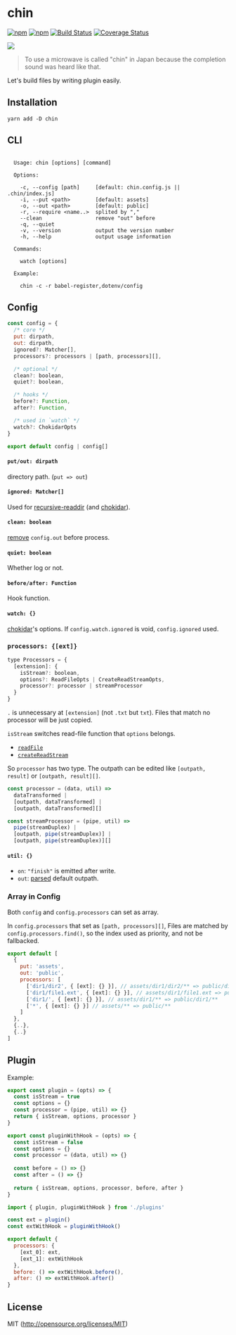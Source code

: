 # chin

[![npm](https://img.shields.io/npm/v/chin.svg?style=flat-square)](https://www.npmjs.com/package/chin)
[![npm](https://img.shields.io/npm/dm/chin.svg?style=flat-square)](https://www.npmjs.com/package/chin)
[![Build Status](https://img.shields.io/travis/kthjm/chin.svg?style=flat-square)](https://travis-ci.org/kthjm/chin)
[![Coverage Status](https://img.shields.io/codecov/c/github/kthjm/chin.svg?style=flat-square)](https://codecov.io/github/kthjm/chin)

![](https://i.gyazo.com/b3ed81be202ee18b88f2e5058135f6dd.jpg)
> To use a microwave is called "chin" in Japan because the completion sound was heard like that.

Let's build files by writing plugin easily.

## Installation
```shell
yarn add -D chin
```
## CLI
```shell

  Usage: chin [options] [command]

  Options:

    -c, --config [path]     [default: chin.config.js || .chin/index.js]
    -i, --put <path>        [default: assets]
    -o, --out <path>        [default: public]
    -r, --require <name..>  splited by ","
    --clean                 remove "out" before
    -q, --quiet
    -v, --version           output the version number
    -h, --help              output usage information

  Commands:

    watch [options]

  Example:

    chin -c -r babel-register,dotenv/config

```
## Config
```js
const config = {
  /* core */
  put: dirpath,
  out: dirpath,
  ignored?: Matcher[],
  processors?: processors | [path, processors][],

  /* optional */
  clean?: boolean,
  quiet?: boolean,

  /* hooks */
  before?: Function,
  after?: Function,

  /* used in `watch` */
  watch?: ChokidarOpts
}

export default config | config[]
```

#### `put/out: dirpath`
directory path. (`put => out`)

#### `ignored: Matcher[]`
Used for [recursive-readdir](https://github.com/jergason/recursive-readdir) (and [chokidar](https://github.com/paulmillr/chokidar)).

#### `clean: boolean`
[remove](https://github.com/jprichardson/node-fs-extra/blob/master/docs/remove.md) `config.out` before process.

#### `quiet: boolean`
Whether log or not.

#### `before/after: Function`
Hook function.

#### `watch: {}`
[chokidar](https://github.com/paulmillr/chokidar)'s options. If `config.watch.ignored` is void, `config.ignored` used.

### `processors: {[ext]}`
```js
type Processors = {
  [extension]: {
    isStream?: boolean,
    options?: ReadFileOpts | CreateReadStreamOpts,
    processor?: processor | streamProcessor
  }
}
```
`.` is unnecessary at `[extension]` (not `.txt` but `txt`). Files that match no processor will be just copied.

`isStream` switches read-file function that `options` belongs.
- [`readFile`](https://nodejs.org/api/fs.html#fs_fs_readfile_path_options_callback)
- [`createReadStream`](https://nodejs.org/api/fs.html#fs_fs_createreadstream_path_options)

So `processor` has two type. The outpath can be edited like `[outpath, result]` or `[outpath, result][]`.

```js
const processor = (data, util) =>
  dataTransformed |
  [outpath, dataTransformed] |
  [outpath, dataTransformed][]

const streamProcessor = (pipe, util) =>
  pipe(streamDuplex) |
  [outpath, pipe(streamDuplex)] |
  [outpath, pipe(streamDuplex)][]
```
#### `util: {}`
- `on`: `"finish"` is emitted after write.
- `out`: [parsed](https://nodejs.org/api/path.html#path_path_parse_path) default outpath.

### Array in Config

Both `config` and `config.processors` can set as array.

In `config.processors` that set as `[path, processors][]`, Files are matched by `config.processors.find()`, so the index used as priority, and not be fallbacked.

```js
export default [
  {
    put: 'assets',
    out: 'public',
    processors: [
      ['dir1/dir2', { [ext]: {} }], // assets/dir1/dir2/** => public/dir1/dir2/**
      ['dir1/file1.ext', { [ext]: {} }], // assets/dir1/file1.ext => public/dir1/file1.ext
      ['dir1/', { [ext]: {} }], // assets/dir1/** => public/dir1/**
      ['*', { [ext]: {} }] // assets/** => public/**
    ]
  },
  {..},
  {..}
]
```

## Plugin
Example:
```js
export const plugin = (opts) => {
  const isStream = true
  const options = {}
  const processor = (pipe, util) => {}
  return { isStream, options, processor }
}

export const pluginWithHook = (opts) => {
  const isStream = false
  const options = {}
  const processor = (data, util) => {}
  
  const before = () => {}
  const after = () => {}
  
  return { isStream, options, processor, before, after }
}
```
```js
import { plugin, pluginWithHook } from './plugins'

const ext = plugin()
const extWithHook = pluginWithHook()

export default {
  processors: {
    [ext_0]: ext,
    [ext_1]: extWithHook
  },
  before: () => extWithHook.before(),
  after: () => extWithHook.after()
}
```

## License
MIT (http://opensource.org/licenses/MIT)
